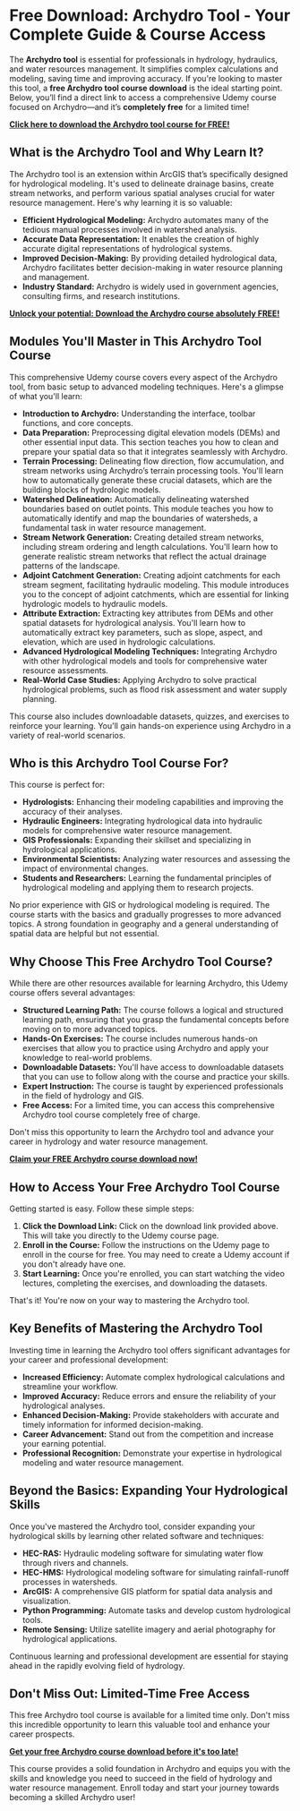 # Free Download: Archydro Tool - Your Complete Guide & Course Access

The **Archydro tool** is essential for professionals in hydrology, hydraulics, and water resources management. It simplifies complex calculations and modeling, saving time and improving accuracy. If you're looking to master this tool, a **free Archydro tool course download** is the ideal starting point. Below, you’ll find a direct link to access a comprehensive Udemy course focused on Archydro—and it’s **completely free** for a limited time!

[**Click here to download the Archydro tool course for FREE!**](https://udemywork.com/archydro-tool)

## What is the Archydro Tool and Why Learn It?

The Archydro tool is an extension within ArcGIS that’s specifically designed for hydrological modeling. It's used to delineate drainage basins, create stream networks, and perform various spatial analyses crucial for water resource management. Here's why learning it is so valuable:

*   **Efficient Hydrological Modeling:** Archydro automates many of the tedious manual processes involved in watershed analysis.
*   **Accurate Data Representation:** It enables the creation of highly accurate digital representations of hydrological systems.
*   **Improved Decision-Making:** By providing detailed hydrological data, Archydro facilitates better decision-making in water resource planning and management.
*   **Industry Standard:** Archydro is widely used in government agencies, consulting firms, and research institutions.

[**Unlock your potential: Download the Archydro course absolutely FREE!**](https://udemywork.com/archydro-tool)

## Modules You'll Master in This Archydro Tool Course

This comprehensive Udemy course covers every aspect of the Archydro tool, from basic setup to advanced modeling techniques. Here's a glimpse of what you'll learn:

*   **Introduction to Archydro:** Understanding the interface, toolbar functions, and core concepts.
*   **Data Preparation:** Preprocessing digital elevation models (DEMs) and other essential input data. This section teaches you how to clean and prepare your spatial data so that it integrates seamlessly with Archydro.
*   **Terrain Processing:** Delineating flow direction, flow accumulation, and stream networks using Archydro’s terrain processing tools. You'll learn how to automatically generate these crucial datasets, which are the building blocks of hydrologic models.
*   **Watershed Delineation:** Automatically delineating watershed boundaries based on outlet points. This module teaches you how to automatically identify and map the boundaries of watersheds, a fundamental task in water resource management.
*   **Stream Network Generation:** Creating detailed stream networks, including stream ordering and length calculations. You'll learn how to generate realistic stream networks that reflect the actual drainage patterns of the landscape.
*   **Adjoint Catchment Generation:** Creating adjoint catchments for each stream segment, facilitating hydraulic modeling. This module introduces you to the concept of adjoint catchments, which are essential for linking hydrologic models to hydraulic models.
*   **Attribute Extraction:** Extracting key attributes from DEMs and other spatial datasets for hydrological analysis. You'll learn how to automatically extract key parameters, such as slope, aspect, and elevation, which are used in hydrologic calculations.
*   **Advanced Hydrological Modeling Techniques:** Integrating Archydro with other hydrological models and tools for comprehensive water resource assessments.
*   **Real-World Case Studies:** Applying Archydro to solve practical hydrological problems, such as flood risk assessment and water supply planning.

This course also includes downloadable datasets, quizzes, and exercises to reinforce your learning. You'll gain hands-on experience using Archydro in a variety of real-world scenarios.

## Who is this Archydro Tool Course For?

This course is perfect for:

*   **Hydrologists:** Enhancing their modeling capabilities and improving the accuracy of their analyses.
*   **Hydraulic Engineers:** Integrating hydrological data into hydraulic models for comprehensive water resource management.
*   **GIS Professionals:** Expanding their skillset and specializing in hydrological applications.
*   **Environmental Scientists:** Analyzing water resources and assessing the impact of environmental changes.
*   **Students and Researchers:** Learning the fundamental principles of hydrological modeling and applying them to research projects.

No prior experience with GIS or hydrological modeling is required. The course starts with the basics and gradually progresses to more advanced topics. A strong foundation in geography and a general understanding of spatial data are helpful but not essential.

## Why Choose This Free Archydro Tool Course?

While there are other resources available for learning Archydro, this Udemy course offers several advantages:

*   **Structured Learning Path:** The course follows a logical and structured learning path, ensuring that you grasp the fundamental concepts before moving on to more advanced topics.
*   **Hands-On Exercises:** The course includes numerous hands-on exercises that allow you to practice using Archydro and apply your knowledge to real-world problems.
*   **Downloadable Datasets:** You'll have access to downloadable datasets that you can use to follow along with the course and practice your skills.
*   **Expert Instruction:** The course is taught by experienced professionals in the field of hydrology and GIS.
*   **Free Access:** For a limited time, you can access this comprehensive Archydro tool course completely free of charge.

Don't miss this opportunity to learn the Archydro tool and advance your career in hydrology and water resource management.

[**Claim your FREE Archydro course download now!**](https://udemywork.com/archydro-tool)

## How to Access Your Free Archydro Tool Course

Getting started is easy. Follow these simple steps:

1.  **Click the Download Link:** Click on the download link provided above. This will take you directly to the Udemy course page.
2.  **Enroll in the Course:** Follow the instructions on the Udemy page to enroll in the course for free. You may need to create a Udemy account if you don't already have one.
3.  **Start Learning:** Once you're enrolled, you can start watching the video lectures, completing the exercises, and downloading the datasets.

That's it! You're now on your way to mastering the Archydro tool.

## Key Benefits of Mastering the Archydro Tool

Investing time in learning the Archydro tool offers significant advantages for your career and professional development:

*   **Increased Efficiency:** Automate complex hydrological calculations and streamline your workflow.
*   **Improved Accuracy:** Reduce errors and ensure the reliability of your hydrological analyses.
*   **Enhanced Decision-Making:** Provide stakeholders with accurate and timely information for informed decision-making.
*   **Career Advancement:** Stand out from the competition and increase your earning potential.
*   **Professional Recognition:** Demonstrate your expertise in hydrological modeling and water resource management.

## Beyond the Basics: Expanding Your Hydrological Skills

Once you've mastered the Archydro tool, consider expanding your hydrological skills by learning other related software and techniques:

*   **HEC-RAS:** Hydraulic modeling software for simulating water flow through rivers and channels.
*   **HEC-HMS:** Hydrological modeling software for simulating rainfall-runoff processes in watersheds.
*   **ArcGIS:** A comprehensive GIS platform for spatial data analysis and visualization.
*   **Python Programming:** Automate tasks and develop custom hydrological tools.
*   **Remote Sensing:** Utilize satellite imagery and aerial photography for hydrological applications.

Continuous learning and professional development are essential for staying ahead in the rapidly evolving field of hydrology.

## Don't Miss Out: Limited-Time Free Access

This free Archydro tool course is available for a limited time only. Don't miss this incredible opportunity to learn this valuable tool and enhance your career prospects.

[**Get your free Archydro course download before it's too late!**](https://udemywork.com/archydro-tool)

This course provides a solid foundation in Archydro and equips you with the skills and knowledge you need to succeed in the field of hydrology and water resource management. Enroll today and start your journey towards becoming a skilled Archydro user!
